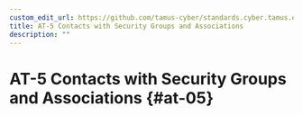 ```yaml
---
custom_edit_url: https://github.com/tamus-cyber/standards.cyber.tamus.edu/tree/main/content/tamus.edu/TAMUS_profile.xml
title: AT-5 Contacts with Security Groups and Associations
description: ""
---
```


# AT-5 Contacts with Security Groups and Associations {#at-05}


